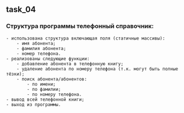 ## task_04
### Структура программы телефонный справочник:
    - использована структура включающая поля (статичные массивы):
        - имя абонента;
        - фамилия абонента;
        - номер телефона.
    - реализованы следующие функции:
        - добавление абонента в телефонную книгу;
        - удаление абонента по номеру телефона (т.к. могут быть полные тёзки);
        - поиск абонента/абонентов:
            - по имени;
            - по фамилии;
            - по номеру телефона.
    - вывод всей телефонной книги;
    - выход из программы.

